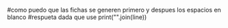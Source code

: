 #como puedo que las fichas se generen primero y despues los espacios en blanco
#respueta dada que use  print("".join(line)) 